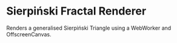 # Sierpiński Fractal Renderer

Renders a generalised Sierpiński Triangle using a WebWorker and OffscreenCanvas.
